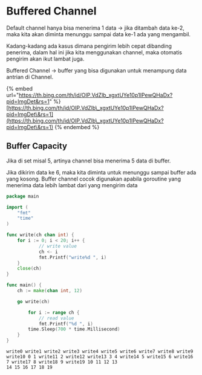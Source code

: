 # Buffered Channel

Default channel hanya bisa menerima 1 data -> jika ditambah data ke-2, maka kita akan diminta menunggu sampai data ke-1 ada yang mengambil.

Kadang-kadang ada kasus dimana pengirim lebih cepat dibanding penerima, dalam hal ini jika kita menggunakan channel, maka otomatis pengirim akan ikut lambat juga.

Buffered Channel -> buffer yang bisa digunakan untuk menampung data antrian di Channel.

{% embed url="https://th.bing.com/th/id/OIP.VdZlb_xgxtUYe10p1IPewQHaDx?pid=ImgDet&rs=1" %}
[https://th.bing.com/th/id/OIP.VdZlb\_xgxtUYe10p1IPewQHaDx?pid=ImgDet\&rs=1](https://th.bing.com/th/id/OIP.VdZlb\_xgxtUYe10p1IPewQHaDx?pid=ImgDet\&rs=1)
{% endembed %}

## Buffer Capacity

Jika di set misal 5, artinya channel bisa menerima 5 data di buffer.&#x20;

Jika dikirim data ke 6, maka kita diminta untuk menunggu sampai buffer ada yang kosong. Buffer channel cocok digunakan apabila goroutine yang menerima data lebih lambat dari yang mengirim data

```go
package main

import (
	"fmt"
	"time"
)

func write(ch chan int) {
	for i := 0; i < 20; i++ {
	        // write value
	        ch <- i
	        fmt.Printf("write%d ", i)
	}
	close(ch)
}

func main() {
	ch := make(chan int, 12)

	go write(ch)

    	for i := range ch {
        	// read value
        	fmt.Printf("%d ", i)
		time.Sleep(700 * time.Millisecond)
	}
}
```

```
write0 write1 write2 write3 write4 write5 write6 write7 write8 write9 write10 0 1 write11 2 write12 write13 3 4 write14 5 write15 6 write16 7 write17 8 write18 9 write19 10 11 12 13 
14 15 16 17 18 19 
```
